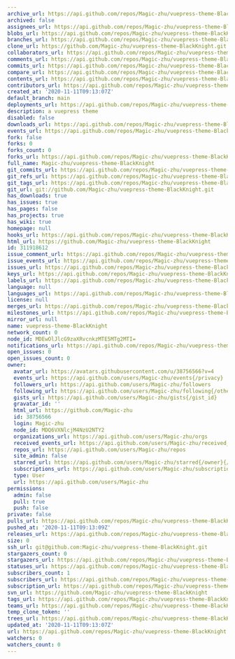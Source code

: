 ```yaml
---
archive_url: https://api.github.com/repos/Magic-zhu/vuepress-theme-BlackKnight/{archive_format}{/ref}
archived: false
assignees_url: https://api.github.com/repos/Magic-zhu/vuepress-theme-BlackKnight/assignees{/user}
blobs_url: https://api.github.com/repos/Magic-zhu/vuepress-theme-BlackKnight/git/blobs{/sha}
branches_url: https://api.github.com/repos/Magic-zhu/vuepress-theme-BlackKnight/branches{/branch}
clone_url: https://github.com/Magic-zhu/vuepress-theme-BlackKnight.git
collaborators_url: https://api.github.com/repos/Magic-zhu/vuepress-theme-BlackKnight/collaborators{/collaborator}
comments_url: https://api.github.com/repos/Magic-zhu/vuepress-theme-BlackKnight/comments{/number}
commits_url: https://api.github.com/repos/Magic-zhu/vuepress-theme-BlackKnight/commits{/sha}
compare_url: https://api.github.com/repos/Magic-zhu/vuepress-theme-BlackKnight/compare/{base}...{head}
contents_url: https://api.github.com/repos/Magic-zhu/vuepress-theme-BlackKnight/contents/{+path}
contributors_url: https://api.github.com/repos/Magic-zhu/vuepress-theme-BlackKnight/contributors
created_at: '2020-11-11T09:13:07Z'
default_branch: main
deployments_url: https://api.github.com/repos/Magic-zhu/vuepress-theme-BlackKnight/deployments
description: a vuepress theme
disabled: false
downloads_url: https://api.github.com/repos/Magic-zhu/vuepress-theme-BlackKnight/downloads
events_url: https://api.github.com/repos/Magic-zhu/vuepress-theme-BlackKnight/events
fork: false
forks: 0
forks_count: 0
forks_url: https://api.github.com/repos/Magic-zhu/vuepress-theme-BlackKnight/forks
full_name: Magic-zhu/vuepress-theme-BlackKnight
git_commits_url: https://api.github.com/repos/Magic-zhu/vuepress-theme-BlackKnight/git/commits{/sha}
git_refs_url: https://api.github.com/repos/Magic-zhu/vuepress-theme-BlackKnight/git/refs{/sha}
git_tags_url: https://api.github.com/repos/Magic-zhu/vuepress-theme-BlackKnight/git/tags{/sha}
git_url: git://github.com/Magic-zhu/vuepress-theme-BlackKnight.git
has_downloads: true
has_issues: true
has_pages: false
has_projects: true
has_wiki: true
homepage: null
hooks_url: https://api.github.com/repos/Magic-zhu/vuepress-theme-BlackKnight/hooks
html_url: https://github.com/Magic-zhu/vuepress-theme-BlackKnight
id: 311918612
issue_comment_url: https://api.github.com/repos/Magic-zhu/vuepress-theme-BlackKnight/issues/comments{/number}
issue_events_url: https://api.github.com/repos/Magic-zhu/vuepress-theme-BlackKnight/issues/events{/number}
issues_url: https://api.github.com/repos/Magic-zhu/vuepress-theme-BlackKnight/issues{/number}
keys_url: https://api.github.com/repos/Magic-zhu/vuepress-theme-BlackKnight/keys{/key_id}
labels_url: https://api.github.com/repos/Magic-zhu/vuepress-theme-BlackKnight/labels{/name}
language: null
languages_url: https://api.github.com/repos/Magic-zhu/vuepress-theme-BlackKnight/languages
license: null
merges_url: https://api.github.com/repos/Magic-zhu/vuepress-theme-BlackKnight/merges
milestones_url: https://api.github.com/repos/Magic-zhu/vuepress-theme-BlackKnight/milestones{/number}
mirror_url: null
name: vuepress-theme-BlackKnight
network_count: 0
node_id: MDEwOlJlcG9zaXRvcnkzMTE5MTg2MTI=
notifications_url: https://api.github.com/repos/Magic-zhu/vuepress-theme-BlackKnight/notifications{?since,all,participating}
open_issues: 0
open_issues_count: 0
owner:
  avatar_url: https://avatars.githubusercontent.com/u/38756566?v=4
  events_url: https://api.github.com/users/Magic-zhu/events{/privacy}
  followers_url: https://api.github.com/users/Magic-zhu/followers
  following_url: https://api.github.com/users/Magic-zhu/following{/other_user}
  gists_url: https://api.github.com/users/Magic-zhu/gists{/gist_id}
  gravatar_id: ''
  html_url: https://github.com/Magic-zhu
  id: 38756566
  login: Magic-zhu
  node_id: MDQ6VXNlcjM4NzU2NTY2
  organizations_url: https://api.github.com/users/Magic-zhu/orgs
  received_events_url: https://api.github.com/users/Magic-zhu/received_events
  repos_url: https://api.github.com/users/Magic-zhu/repos
  site_admin: false
  starred_url: https://api.github.com/users/Magic-zhu/starred{/owner}{/repo}
  subscriptions_url: https://api.github.com/users/Magic-zhu/subscriptions
  type: User
  url: https://api.github.com/users/Magic-zhu
permissions:
  admin: false
  pull: true
  push: false
private: false
pulls_url: https://api.github.com/repos/Magic-zhu/vuepress-theme-BlackKnight/pulls{/number}
pushed_at: '2020-11-11T09:13:09Z'
releases_url: https://api.github.com/repos/Magic-zhu/vuepress-theme-BlackKnight/releases{/id}
size: 0
ssh_url: git@github.com:Magic-zhu/vuepress-theme-BlackKnight.git
stargazers_count: 0
stargazers_url: https://api.github.com/repos/Magic-zhu/vuepress-theme-BlackKnight/stargazers
statuses_url: https://api.github.com/repos/Magic-zhu/vuepress-theme-BlackKnight/statuses/{sha}
subscribers_count: 1
subscribers_url: https://api.github.com/repos/Magic-zhu/vuepress-theme-BlackKnight/subscribers
subscription_url: https://api.github.com/repos/Magic-zhu/vuepress-theme-BlackKnight/subscription
svn_url: https://github.com/Magic-zhu/vuepress-theme-BlackKnight
tags_url: https://api.github.com/repos/Magic-zhu/vuepress-theme-BlackKnight/tags
teams_url: https://api.github.com/repos/Magic-zhu/vuepress-theme-BlackKnight/teams
temp_clone_token: ''
trees_url: https://api.github.com/repos/Magic-zhu/vuepress-theme-BlackKnight/git/trees{/sha}
updated_at: '2020-11-11T09:13:07Z'
url: https://api.github.com/repos/Magic-zhu/vuepress-theme-BlackKnight
watchers: 0
watchers_count: 0
---
```


